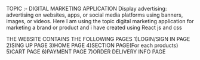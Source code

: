 TOPIC :- DIGITAL MARKETING APPLICATION 
    Display advertising: advertising on websites, apps, or social media platforms using banners, images, or videos.
    Here I am using the topic digital marketing application for marketing a brand or product and i have created using React js and css

THE WEBSITE CONTAINS THE FOLLOWING PAGES
1)LOGIN/SIGN IN PAGE
2)SING UP PAGE
3)HOME PAGE
4)SECTION PAGE(For each products)
5)CART PAGE
6)PAYMENT PAGE
7)ORDER DELIVERY INFO PAGE
